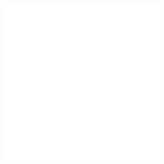 <div align="center">
  <a href="https://www.linkedin.com/in/guibesb">
    <img src="logo_blink.gif" alt="linkedin" width="1000" />
  </a>
</div>